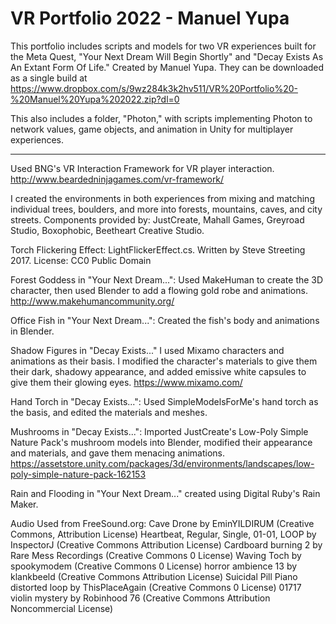 # VR Portfolio 2022 - Manuel Yupa

This portfolio includes scripts and models for two VR experiences built for the Meta Quest, "Your Next Dream Will Begin Shortly" and "Decay Exists As An Extant Form Of Life." Created by Manuel Yupa. They can be downloaded as a single build at https://www.dropbox.com/s/9wz284k3k2hv511/VR%20Portfolio%20-%20Manuel%20Yupa%202022.zip?dl=0

This also includes a folder, "Photon," with scripts implementing Photon to network values, game objects, and animation in Unity for multiplayer experiences.

-----------------------------------------------------------------------------------------------
 
Used BNG's VR Interaction Framework for VR player interaction.
http://www.beardedninjagames.com/vr-framework/

I created the environments in both experiences from mixing and matching individual trees, boulders, and more into forests, mountains, caves, and city streets.
Components provided by: JustCreate, Mahall Games, Greyroad Studio, Boxophobic, Beetheart Creative Studio.

Torch Flickering Effect: LightFlickerEffect.cs. Written by Steve Streeting 2017. License: CC0 Public Domain 

Forest Goddess in "Your Next Dream...": Used MakeHuman to create the 3D character, then used Blender to add a flowing gold robe and animations.
http://www.makehumancommunity.org/

Office Fish in "Your Next Dream...": Created the fish's body and animations in Blender. 

Shadow Figures in "Decay Exists..." I used Mixamo characters and animations as their basis. I modified the character's materials to give them their dark, shadowy appearance, and added emissive white capsules to give them their glowing eyes.
https://www.mixamo.com/

Hand Torch in "Decay Exists...": Used SimpleModelsForMe's hand torch as the basis, and edited the materials and meshes.

Mushrooms in "Decay Exists...": Imported JustCreate's Low-Poly Simple Nature Pack's mushroom models into Blender, modified their appearance and materials,
and gave them menacing animations.
https://assetstore.unity.com/packages/3d/environments/landscapes/low-poly-simple-nature-pack-162153

Rain and Flooding in "Your Next Dream..." created using Digital Ruby's Rain Maker.

Audio Used from FreeSound.org: 
Cave Drone by EminYILDIRUM (Creative Commons, Attribution License)
Heartbeat, Regular, Single, 01-01, LOOP by InspectorJ (Creative Commons Attribution License)
Cardboard burning 2 by Rare Mess Recordings (Creative Commons 0 License)
Waving Toch by spookymodem (Creative Commons 0 License)
horror ambience 13 by klankbeeld (Creative Commons Attribution License)
Suicidal Pill Piano distorted loop by ThisPlaceAgain (Creative Commons 0 License)
01717 violin mystery by Robinhood 76 (Creative Commons Attribution Noncommercial License)

